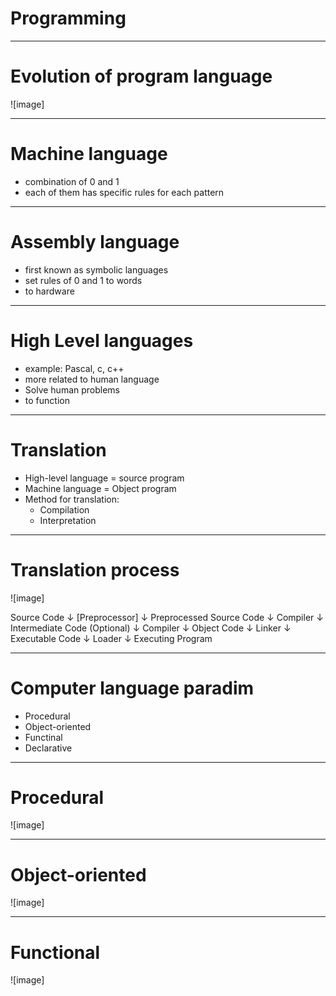 # Programming
----
# Evolution of program language 

![image]

----
# Machine language
* combination of 0 and 1
* each of them  has specific rules for each pattern

----
# Assembly language
* first known as symbolic languages
* set rules of 0 and 1 to words
* to hardware

----
# High Level languages
* example: Pascal, c, c++
* more related to human language
* Solve human problems
* to function

----
# Translation
* High-level language = source program
* Machine language = Object program
* Method for translation:
   * Compilation
   * Interpretation

----
# Translation process
![image]

Source Code
    ↓
[Preprocessor]
    ↓
Preprocessed Source Code
    ↓
   Compiler
    ↓
Intermediate Code (Optional)
    ↓
   Compiler
    ↓
Object Code
    ↓
   Linker
    ↓
Executable Code
    ↓
   Loader
    ↓
Executing Program

----
# Computer language paradim
* Procedural
* Object-oriented
* Functinal
* Declarative

----
# Procedural

![image]

----
# Object-oriented

![image]

----
# Functional

![image]
